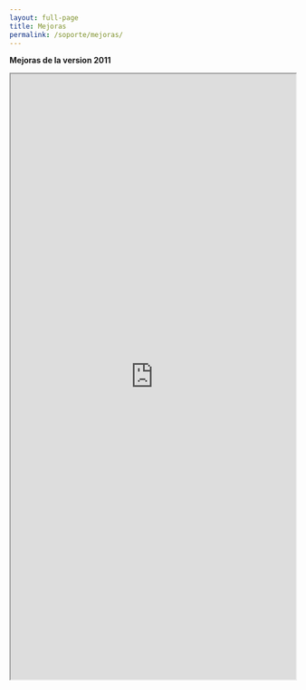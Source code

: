 ```yaml
---
layout: full-page
title: Mejoras
permalink: /soporte/mejoras/
---
```


<strong>Mejoras de la version 2011</strong>
<iframe src="https://www.mybusinesspos.com/mejoras.aspx" width="100%" height="1070px"></iframe>



